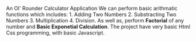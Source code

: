 An Ol' Rounder Calculator Application
We can perform basic arithmatic functions which includes: 
                    1. Adding Two Numbers 
                    2. Substracting Two Numbers 
                    3. Multiplication 
                    4. Division.
As well as, perform  **Factorial** of any number and **Basic Exponetial Calculation**.
The project have very basic Html Css programming, with basic Javascript. 
